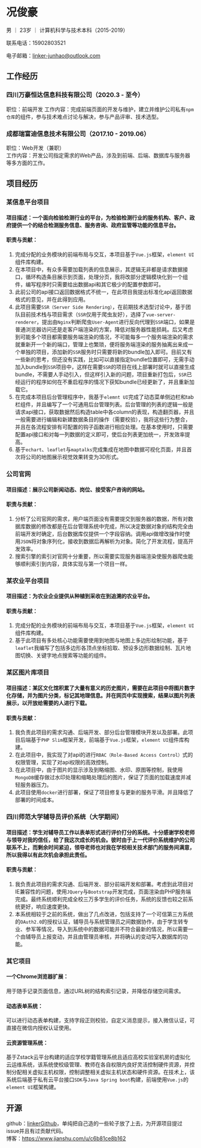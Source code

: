 # 况俊豪

男 ｜ 23岁 ｜ 计算机科学与技术本科（2015-2019）

联系电话：15902803521

电子邮箱：linker-junhao@outlook.com

## 工作经历

### 四川万豪恒达信息科技有限公司（2020.3 - 至今）
职位：前端开发
工作内容：完成前端页面的开发与维护，建立并维护公司私有`npm仓库`的组件，参与技术难点讨论与解决，参与产品评审、技术选型。

### 成都瑞富迪信息技术有限公司（2017.10 - 2019.06）
职位：Web开发（兼职）  
工作内容：开发公司指定需求的Web产品，涉及到前端、后端、数据库与服务器等多方面的工作。

## 项目经历

### 某信息平台项目
#### 项目描述：一个面向检验检测行业的平台，为检验检测行业的服务机构、客户、政府提供一个的结合检测服务信息、服务咨询、政府监管等功能的信息平台。
#### 职责与贡献：
1. 完成分配的业务模块的前端布局与交互，本项目基于`Vue.js`框架，`element UI`组件库构建。
2. 在本项目中，有众多需要加载列表的信息展示，其逻辑无非都是请求数据接口，循环构造条目展示到页面，处理分页，我将改部分逻辑模块化到一个组件，编写程序时只需要给出数据api和其它极少的配置参数即可。
3. 此前公司的api接口返回数据格式不统一，在此项目我提出标准化api返回数据格式的意见，并在此得到应用。
4. 此项目需要`SSR（Server Side Rendering）`，在前期技术选型讨论中，基于团队目前技术栈与项目需求（`SSR`仅用于爬虫友好），选择了`vue-server-renderer`，提出由`Nginx`判断爬虫`User-Agent`进行反向代理到`SSR`端口，如果是普通浏览器访问还是走客户端渲染的方案，降低对服务器性能损耗。后又考虑到可能多个项目都需要服务端渲染的情况，不可能每多一个服务端渲染的需求就重新开一个新的端口，管理上也繁琐，便将服务端渲染的服务抽离出来成一个单独的项目，添加新的`SSR`服务时只需要将新的bundle加入即可。目前又有一些新的思考，但还没有实践，比如可以直接指定bundle位置即可，无需手动加入bundle到`SSR`项目中，这样在需要`SSR`的项目在线上部署时就可以直接生成bundle，不需要人手动引入，但这样引入新的问题，项目重新打包后，`SSR`已经运行的程序如何在不重启程序的情况下获知bundle已经更新了，并且重新加载它。
5. 在完成本项目后台管理程序中，我基于`elemnt UI`完成了动态菜单侧边栏和tab栏组件，并且编写了一个可通用后台管理列表。后台管理的列表的逻辑一般是请求api接口，获取数据然后构造table中各column的表现，构造翻页器，并且一般需要进行编辑和新建数据条目的操作（需要校验），我将这些行为整合，并且在各流程安排有可配置的钩子函数进行相应处理。在基本使用时，只需要配置api接口和对每一列数据的定义即可，使后台列表更加统一，开发效率提高。
6. 基于`echart`、`leaflet`与`maptalks`完成集成在地图中数据可视化页面，并且首次将公司的地图展示视觉效果转变为3D形式。

### 公司官网
#### 项目描述：展示公司新闻动态、岗位、接受客户咨询的网站。
#### 职责与贡献：
1. 分析了公司官网的需求，用户端页面没有需要提交到服务器的数据，所有对数据库数据的修改都是在后台管理系统中完成，所以决定数据对象的结构完全由前端开发时确定，后台数据库仅提供一个字段容纳。调用api做增改操作时使用`JSON`将对象序列化，接收到数据后再解析为对象。简化了开发流程，提高开发效率。
2. 搜索引擎的索引对官网十分重要，所以需要实现服务器端渲染使服务器爬虫能够顺利索引到内容，具体实现与第一个项目一样。

### 某农业平台项目
#### 项目描述：为农业企业提供从种植到采收在到追溯的农业平台。
#### 职责与贡献：
1. 完成分配的业务模块的前端布局与交互，本项目基于`Vue.js`框架，`element UI`组件库构建。
2. 基于此项目有多处核心功能需要使用到地图与地图上多边形绘制功能，基于`leaflet`我编写了包括多边形各顶点坐标拾取、预设多边形数据绘制、瓦片地图切换、关键字地点搜索等功能的组件。

### 某区图片库项目
#### 项目描述：某区文化馆积累了大量有意义的历史图片，需要在此项目中将图片数字化存储，并为图片分类，标记其地理信息。并在网页中实现搜索，结果以图片列表展示，以开放给需要的人进行下载。
#### 职责与贡献：
1. 我负责此项目的需求沟通、后端开发、部分后台管理模块开发以及部署。此项目后端基于`PHP Slim`框架开发，前端基于`Vue.js`框架，`element UI`组件库构建。
2. 在此项目中，我实现了对api的进行`RBAC（Role-Based Access Control）`式的权限管理，实现了对api权限的高效控制。
3. 在此项目中，由于图片的显示涉及到略缩图、水印、原图等控制，我使用`MongoDB`缓存做过水印处理和缩略处理后的图片，保证了页面的加载速度并减轻服务器压力。
4. 此项目使用`docker`进行部署，保证了项目修复与更新的服务平滑。并且降低了部署的时间成本。

### 四川师范大学辅导员评价系统（大学期间）
#### 项目描述：学生对辅导员工作以表单形式进行评价打分的系统。十分感谢学校老师与领导对我的信任，给了我这次成长的机会。彼时由于上一代评价系统维护的公司联系不上，而剩余时间紧迫，领导老师也对我在学校相关技术部门的服务间满意，所以我得以有此次机会承担此责任。
#### 职责与贡献：
1. 我负责此项目的需求沟通、后端开发、部分前端开发和部署。考虑到此项目对IE兼容性的问题，使用`JQuery`与`Bootstrap`开发完成，页面渲染由PHP服务端完成。最终系统顺利完成全校三万多学生的评价任务，系统的反馈也较之前系统更好，响应速度更快。
2. 本系统相较于之前的系统，做出了几点改进，包括支持了一个可信第三方系统的`OAuth2.0`的授权认证，辅导员与系统管理员之间数据协作，由于学生转专业、参军等情况，导入到系统中的数据可能并不符合最新的情况，所以需要一个由辅导员上报变动，并且由管理员审核，并将确认的变动写入数据库的功能。

### 其它项目
#### 一个Chrome浏览器扩展：
用于随手记录页面信息，通过URL树的结构索引记录，并降低存储空间需求。
#### 动态表单系统：
可以进行动态表单构建，支持字段正则校验，自定义消息提示，接入微信认证，可直接在微信内授权认证使用。
#### 云资源管理系统：
基于Zstack云平台构建的适应学校学籍管理系统且适应高校实验室机房的虚拟化云运维系统，该系统使校级管理、教师在各自权限内良好灵活控制硬件资源，并控制分配相关虚拟主机权限，控制调整相关虚拟主机状态和硬件资源。在技术上，该系统后端基于私有云平台接口`SDK`与`Java Spring boot`构建，前端使用`Vue.js`的`element UI`框架构建。

## 开源
github：[linkerGithub](https://github.com/linkerGitHub)，单纯把自己造的一些轮子放了上去，为开源项目提过issue并且有过贡献代码。  
博客：https://www.jianshu.com/u/c6b81ce8b162


